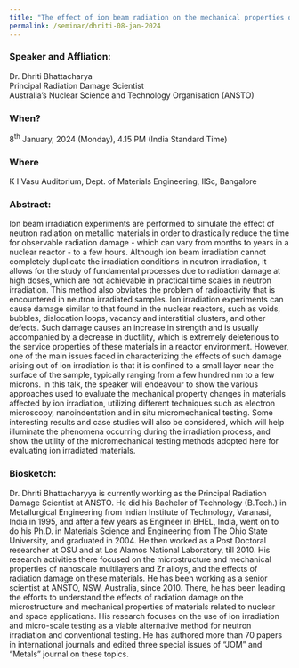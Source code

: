 ```yaml
---
title: "The effect of ion beam radiation on the mechanical properties of metallic alloys – studies on the micron scale (08/01/24)"
permalink: /seminar/dhriti-08-jan-2024
---
```

### Speaker and Affliation:
Dr. Dhriti Bhattacharya<br> 
Principal Radiation Damage Scientist <br>
Australia’s Nuclear Science and Technology Organisation (ANSTO) 

### When?
8<sup>th</sup> January, 2024 (Monday), 4.15 PM (India Standard Time)

### Where
K I Vasu Auditorium, Dept. of Materials Engineering, IISc, Bangalore

### Abstract:
Ion beam irradiation experiments are performed to simulate the effect of neutron radiation on metallic materials in order to drastically reduce the time for observable radiation damage - which can vary from months to years in a nuclear reactor - to a few hours. Although ion beam irradiation cannot completely duplicate the irradiation conditions in neutron irradiation, it allows for the study of fundamental processes due to radiation damage at high doses, which are not achievable in practical time scales in neutron irradiation. This method also obviates the problem of radioactivity that is encountered in neutron irradiated samples. Ion irradiation experiments can cause damage similar to that found in the nuclear reactors, such as voids, bubbles, dislocation loops, vacancy and interstitial clusters, and other defects. Such damage causes an increase in strength and is usually accompanied by a decrease in ductility, which is extremely deleterious to the service properties of these materials in a reactor environment. However, one of the main issues faced in characterizing the effects of such damage arising out of ion irradiation is that it is confined to a small layer near the surface of the sample, typically ranging from a few hundred nm to a few microns. In this talk, the speaker will endeavour to show the various approaches used to evaluate the mechanical property changes in materials affected by ion irradiation, utilizing different techniques such as electron microscopy, nanoindentation and in situ micromechanical testing. Some interesting results and case studies will also be considered, which will help illuminate the phenomena occurring during the irradiation process, and show the utility of the micromechanical testing methods adopted here for evaluating ion irradiated materials.

### Biosketch:
Dr. Dhriti Bhattacharyya is currently working as the Principal Radiation Damage Scientist at ANSTO. He did his Bachelor of Technology (B.Tech.) in Metallurgical Engineering from Indian Institute of Technology, Varanasi, India in 1995, and after a few years as Engineer in BHEL, India, went on to do his Ph.D. in Materials Science and Engineering from The Ohio State University, and graduated in 2004. He then worked as a Post Doctoral researcher at OSU and at Los Alamos National Laboratory, till 2010. His research activities there focused on the microstructure and mechanical properties of nanoscale multilayers and Zr alloys, and the effects of radiation damage on these materials. He has been working as a senior scientist at ANSTO, NSW, Australia, since 2010. There, he has been leading the efforts to understand the effects of radiation damage on the microstructure and mechanical properties of materials related to nuclear and space applications. His research focuses on the use of ion irradiation and micro-scale testing as a viable alternative method for neutron irradiation and conventional testing. He has authored more than 70 papers in international journals and edited three special issues of “JOM” and “Metals” journal on these topics.